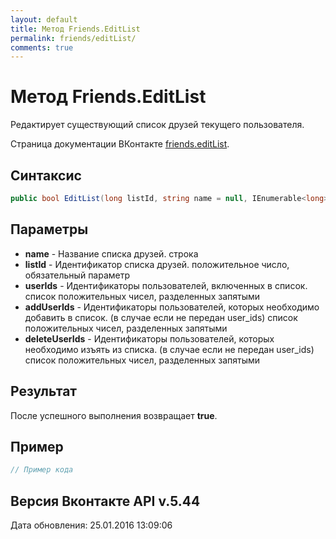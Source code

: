 ```yaml
---
layout: default
title: Метод Friends.EditList
permalink: friends/editList/
comments: true
---
```

# Метод Friends.EditList
Редактирует существующий список друзей текущего пользователя.

Страница документации ВКонтакте [friends.editList](https://vk.com/dev/friends.editList).

## Синтаксис
``` csharp
public bool EditList(long listId, string name = null, IEnumerable<long> userIds = null, IEnumerable<long> addUserIds = null, IEnumerable<long> deleteUserIds = null)
```

## Параметры
+ **name** - Название списка друзей. строка
+ **listId** - Идентификатор списка друзей. положительное число, обязательный параметр
+ **userIds** - Идентификаторы пользователей, включенных в список. список положительных чисел, разделенных запятыми
+ **addUserIds** - Идентификаторы пользователей, которых необходимо добавить в список. (в случае если не передан user_ids) список положительных чисел, разделенных запятыми
+ **deleteUserIds** - Идентификаторы пользователей, которых необходимо изъять из списка. (в случае если не передан user_ids) список положительных чисел, разделенных запятыми

## Результат
После успешного выполнения возвращает **true**.

## Пример
``` csharp
// Пример кода
```

## Версия Вконтакте API v.5.44
Дата обновления: 25.01.2016 13:09:06
